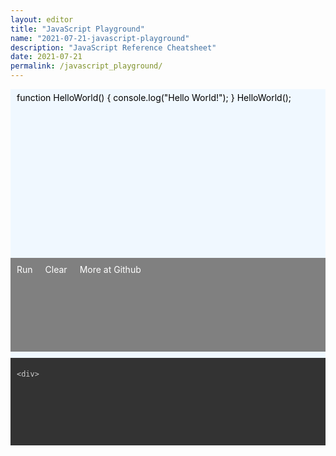 ```yaml
---
layout: editor
title: "JavaScript Playground"
name: "2021-07-21-javascript-playground"
description: "JavaScript Reference Cheatsheet"
date: 2021-07-21
permalink: /javascript_playground/
---
```

  <style>
    .codeboxwrapper {
      display: grid;

      grid-template-areas:
          "codebox"
          "output";

      grid-template-columns: 1fr;
      grid-template-rows: auto 150px;
      grid-gap: 10px;
      
      color: var(--text-color);
      background-color: var(--bg-color);

      min-height: 400px;
      background-color: aliceblue;
      overflow: hidden;
    }

    .codeboxwrapper .codebox {
      min-height: 250px;
      color: #000;
      overflow: auto;
      padding: 5px 10px 5px 10px;
      counter-reset: line;
    }

    .codeboxwrapper .codebox div:before {
      counter-increment: line;
      content: counter(line);
      display: inline-block;
      border-right: 1px solid #ddd;
      padding: 0 .5em;
      margin-right: .5em;
      color: #888
    }

    .codeboxwrapper .output {
      min-height: 130px;
      color: #ccc;
      background-color: #333;
      overflow: auto;
      padding: 5px 10px 5px 10px;
    }

    .codeboxwrapper ul {
      list-style-type: none;
      margin: 0;
      padding: 0;
      overflow: hidden;
      background-color: grey;
      min-height: 20px;
    }

    .codeboxwrapper ul li {
      float: left;
    }

    .codeboxwrapper ul li a {
      display: block;
      color: white;
      text-align: center;
      padding: 10px;
      text-decoration: none;
    }

    .codeboxwrapper ul li a:hover {
      background-color: #111111;
    }
  </style>

<div class="codeboxwrapper">
    <div id="codebox" class="codebox" contenteditable="true" onpaste="myFunction()">
      function HelloWorld() {
      console.log("Hello World!");
      }
      HelloWorld();
    </div>
    <!--each line should be wrapped in div tag. all the spans will be inside this tag.-->
    <ul>
      <li><a href="#" onclick="myeval(this)">Run</a></li>
      <li><a href="#" onclick="cleareditor(this)">Clear</a></li>
      <li><a href="https://github.com/srirangamv/jscheatsheet">More at Github</a></li>
    </ul>
    <div class="output">
      
    <div>
<div>
<!-- <script src="https://gist.github.com/srirangamv/4cc59a07f6959bd9389cefeda1b081ac.js"></script> -->
<!--<div class="codepanel">
    <h3>Type System<h3>
    <p>Primary Types: number, boolean, string, symbol, undefined, null</p>
    {% highlight javascript %}
    console.log(typeof(8));
    typeof(true)
    typeof("true")
    typeof(Symbol())
    typeof(undefined)
    typeof(null)
    {% endhighlight %}
    <div class="controlpanel">
        <ul>
            <li><a href="#" onclick="myeval(this)">Run</a></li>
            <li><a href="#" onclick="cleareditor(this)">Clear</a></li>                
            <li><a href="https://github.com/srirangamv/jscheatsheet">More at Github</a></li>
        </ul>
    </div>
    
    <p>Reference Types: Object, Date, Array, Function</p>
    {% highlight javascript %}
    typeof(new Date())
    typeof([])
    typeof(function(){})
    console.log(typeof({}));
    {% endhighlight %}
    <div class="controlpanel">
        <ul>
            <li><a href="#" onclick="myeval(this)">Run</a></li>
            <li><a href="#" onclick="cleareditor(this)">Clear</a></li>                
            <li><a href="https://github.com/srirangamv/jscheatsheet">More at Github</a></li>
        </ul>
    </div>
    
    <p>Experiment/Food for thought</p>
    {% highlight javascript %}
    typeof(new Number(6))
    typeof(Number(6))
    typeof(Number("5"))
    {% endhighlight %}
    <div class="controlpanel">
        <ul>
            <li><a href="#" onclick="myeval(this)">Run</a></li>
            <li><a href="#" onclick="cleareditor(this)">Clear</a></li>                
            <li><a href="https://github.com/srirangamv/jscheatsheet">More at Github</a></li>
        </ul>
    </div>
</div>

# Variables & Scope
# Operators
<div class="codepanel">
    <h3>Control Structures<h3>    
    {% highlight javascript %}
    
    {% endhighlight %}
    <div class="controlpanel">
        <ul>
            <li><a href="javascript:myeval()">Run</a></li>
            <li><a href="javascript:cleareditor()">Clear</a></li>                
            <li><a href="#">More at Github</a></li>
        </ul>
    </div>
</div>

# Functions
    function invocation pattens
        function call a(), 
        method call a.b(), 
        a.call
        a.apply

    IIFE (Immediately Invoked Function Expression) 
    Lambdas
    inline functions
    closures
    default arguments

    functinoal programming
        Pure functions      as long as same input goes to function, same output is expected no side-effects
        Function composition    f.g = f(g(x))
        Avoid shared state      Object.assign
        Avoid mutating state    Object.freeze
        Avoid side effects

        first class functions   function is data
        higher order functions  a function that can take a function as argument and can return a function
        imperative vs declarative
        // memoize decorator with single argument
function memoize(f) {
    var obj = {};
    function wrapper(x) {
        obj[x] ? obj[x] : obj[x] = f(x);
        console.table(obj);
        return obj[x];
    }

    return wrapper;
}

// memoize decorator with arguments
function memoize(f) {
    var obj = {};
    function wrapper() {
        var arg_str = JSON.stringify(arguments);
        obj[arg_str] = obj[arg_str] || f.apply(f, arguments);
        console.table(obj);
        return cache[arg_str];
    }

    return wrapper;
}

// currying
function add(x) {
    return function (y) {
        return x + y;
    }
}

var increment = add(1);
increment(5);
increment(6);

var incrementbydozen = add(12);
incrementbydozen(5);
incrementbydozen(6);

function cube(x) { return x * x * x; }
function square(x) { return x * x; }
memcuber = memoize(cube)
memsquarer = memoize(square)

// compose
var compose = function (f, g) {
    return function (x) {
        return g(f(x));
    };
};

function addone(x) { return x + 1; }
function square(x) { return x * x; }

// creates a pipe of addone and then square
var plusonetosquare = compose(addone, square)

plusonetosquare(5)
plusonetosquare(6)
plusonetosquare(7)

var replacer = function (what, replacement) {
    return function (str) { return str.replace(what, replacement); };
}

var tolower = function (str) {
    return str.toLowerCase();
}

var snakeCase = compose(replacer(/\s+/ig, '_'), toLowerCase);

snakeCase("The Very Long Anaconda");

# Collections
    Array
    Map
    Set
    WeekMap
    WeekSet

# Iterables
# Objects

    Ways of creating Objects in Javascript
        Literals
        Factory/Functional (revealing pattern)
        Constructor
        Delegation (pseudo-prototype)
        Prototype chain
        ES5 way
        Class ES6 way
        Object.create
        Concatenative Object.assign
    Deep Copy & Shallow Copy

# Mutability
    Object.freeze

# Reactive Systems
    Push
    Pull

# Proxy & MutationObserver    

# Modules
    CommonJs    require-module.exports
    ES6         import-export
    AMD & UMD

# Promises

{% highlight javascript %}
const g = n => n + 1;
const f = n => n * 2;
const wait = time => new Promise(
  (resolve, reject) => setTimeout(
    resolve,
    time
  )
);
wait(300)
  .then(() => 20)
  .then(g)
  .then(f)
  .then(value => console.log(value)); // 42
{% endhighlight %}

# async & await

# Fetch & Axios

try this..
import { from } from 'most'
// After 1 second, logs 10
from([1, 2, 3, 4])
	.delay(1000)
	.reduce((result, y) => result + y, 0)
	.then(result => console.log(result)) -->

<script>
            w3CodeColor(document.getElementById("codebox"));

            function myFunction(){
              w3CodeColor(document.getElementById("codebox"));
            }

            function w3CodeColor(elmnt, mode) {
              var lang = (mode || "js");
              var elmntObj = (document.getElementById(elmnt) || elmnt);
              var elmntTxt = elmntObj.innerHTML;
              var tagcolor = "mediumblue";
              var tagnamecolor = "brown";
              var attributecolor = "red";
              var attributevaluecolor = "mediumblue";
              var commentcolor = "green";
              var cssselectorcolor = "brown";
              var csspropertycolor = "red";
              var csspropertyvaluecolor = "mediumblue";
              var cssdelimitercolor = "black";
              var cssimportantcolor = "red";
              var jscolor = "black";
              var jskeywordcolor = "mediumblue";
              var jsstringcolor = "brown";
              var jsnumbercolor = "red";
              var jspropertycolor = "black";
              //elmntObj.style.fontFamily = "Consolas,'Courier New', monospace";
              if (!lang) { lang = "html"; }
              if (lang == "html") { elmntTxt = htmlMode(elmntTxt); }
              if (lang == "css") { elmntTxt = cssMode(elmntTxt); }
              if (lang == "js") { elmntTxt = jsLineMode(elmntTxt.trim()); } //jsMode(elmntTxt)
              elmntObj.innerHTML = elmntTxt;

              function extract(str, start, end, func, repl) {
                var s, e, d = "", a = [];
                while (str.search(start) > -1) {
                  s = str.search(start);
                  e = str.indexOf(end, s);
                  if (e == -1) { e = str.length; }
                  if (repl) {
                    a.push(func(str.substring(s, e + (end.length))));
                    str = str.substring(0, s) + repl + str.substr(e + (end.length));
                  } else {
                    d += str.substring(0, s);
                    d += func(str.substring(s, e + (end.length)));
                    str = str.substr(e + (end.length));
                  }
                }
                this.rest = d + str;
                this.arr = a;
              }
              function htmlMode(txt) {
                var rest = txt, done = "", php, comment, angular, startpos, endpos, note, i;
                comment = new extract(rest, "&lt;!--", "--&gt;", commentMode, "W3HTMLCOMMENTPOS");
                rest = comment.rest;
                while (rest.indexOf("&lt;") > -1) {
                  note = "javascript";
                  startpos = rest.indexOf("&lt;");
                  if (rest.substr(startpos, 9).toUpperCase() == "&LT;STYLE") { note = "css"; }
                  if (rest.substr(startpos, 10).toUpperCase() == "&LT;SCRIPT") { note = "javascript"; }
                  endpos = rest.indexOf("&gt;", startpos);
                  if (endpos == -1) { endpos = rest.length; }
                  done += rest.substring(0, startpos);
                  done += tagMode(rest.substring(startpos, endpos + 4));
                  rest = rest.substr(endpos + 4);
                  if (note == "css") {
                    endpos = rest.indexOf("&lt;/style&gt;");
                    if (endpos > -1) {
                      done += cssMode(rest.substring(0, endpos));
                      rest = rest.substr(endpos);
                    }
                  }
                  if (note == "javascript") {
                    endpos = rest.indexOf("&lt;/script&gt;");
                    if (endpos > -1) {
                      done += jsMode(rest.substring(0, endpos));
                      rest = rest.substr(endpos);
                    }
                  }
                }
                rest = done + rest;
                for (i = 0; i < comment.arr.length; i++) {
                  rest = rest.replace("W3HTMLCOMMENTPOS", comment.arr[i]);
                }
                return rest;
              }
              function tagMode(txt) {
                var rest = txt, done = "", startpos, endpos, result;
                while (rest.search(/(\s|<br>)/) > -1) {
                  startpos = rest.search(/(\s|<br>)/);
                  endpos = rest.indexOf("&gt;");
                  if (endpos == -1) { endpos = rest.length; }
                  done += rest.substring(0, startpos);
                  done += attributeMode(rest.substring(startpos, endpos));
                  rest = rest.substr(endpos);
                }
                result = done + rest;
                result = "<span style=color:" + tagcolor + ">&lt;</span>" + result.substring(4);
                if (result.substr(result.length - 4, 4) == "&gt;") {
                  result = result.substring(0, result.length - 4) + "<span style=color:" + tagcolor + ">&gt;</span>";
                }
                return "<span style=color:" + tagnamecolor + ">" + result + "</span>";
              }
              function attributeMode(txt) {
                var rest = txt, done = "", startpos, endpos, singlefnuttpos, doublefnuttpos, spacepos;
                while (rest.indexOf("=") > -1) {
                  endpos = -1;
                  startpos = rest.indexOf("=");
                  singlefnuttpos = rest.indexOf("'", startpos);
                  doublefnuttpos = rest.indexOf('"', startpos);
                  spacepos = rest.indexOf(" ", startpos + 2);
                  if (spacepos > -1 && (spacepos < singlefnuttpos || singlefnuttpos == -1) && (spacepos < doublefnuttpos || doublefnuttpos == -1)) {
                    endpos = rest.indexOf(" ", startpos);
                  } else if (doublefnuttpos > -1 && (doublefnuttpos < singlefnuttpos || singlefnuttpos == -1) && (doublefnuttpos < spacepos || spacepos == -1)) {
                    endpos = rest.indexOf('"', rest.indexOf('"', startpos) + 1);
                  } else if (singlefnuttpos > -1 && (singlefnuttpos < doublefnuttpos || doublefnuttpos == -1) && (singlefnuttpos < spacepos || spacepos == -1)) {
                    endpos = rest.indexOf("'", rest.indexOf("'", startpos) + 1);
                  }
                  if (!endpos || endpos == -1 || endpos < startpos) { endpos = rest.length; }
                  done += rest.substring(0, startpos);
                  done += attributeValueMode(rest.substring(startpos, endpos + 1));
                  rest = rest.substr(endpos + 1);
                }
                return "<span style=color:" + attributecolor + ">" + done + rest + "</span>";
              }
              function attributeValueMode(txt) {
                return "<span style=color:" + attributevaluecolor + ">" + txt + "</span>";
              }
              function commentMode(txt) {
                return "<span style=color:" + commentcolor + ">" + txt + "</span>";
              }
              function cssMode(txt) {
                var rest = txt, done = "", s, e, comment, i, midz, c, cc;
                comment = new extract(rest, /\/\*/, "*/", commentMode, "W3CSSCOMMENTPOS");
                rest = comment.rest;
                while (rest.search("{") > -1) {
                  s = rest.search("{");
                  midz = rest.substr(s + 1);
                  cc = 1;
                  c = 0;
                  for (i = 0; i < midz.length; i++) {
                    if (midz.substr(i, 1) == "{") { cc++; c++ }
                    if (midz.substr(i, 1) == "}") { cc--; }
                    if (cc == 0) { break; }
                  }
                  if (cc != 0) { c = 0; }
                  e = s;
                  for (i = 0; i <= c; i++) {
                    e = rest.indexOf("}", e + 1);
                  }
                  if (e == -1) { e = rest.length; }
                  done += rest.substring(0, s + 1);
                  done += cssPropertyMode(rest.substring(s + 1, e));
                  rest = rest.substr(e);
                }
                rest = done + rest;
                rest = rest.replace(/{/g, "<span style=color:" + cssdelimitercolor + ">{</span>");
                rest = rest.replace(/}/g, "<span style=color:" + cssdelimitercolor + ">}</span>");
                for (i = 0; i < comment.arr.length; i++) {
                  rest = rest.replace("W3CSSCOMMENTPOS", comment.arr[i]);
                }
                return "<span style=color:" + cssselectorcolor + ">" + rest + "</span>";
              }
              function cssPropertyMode(txt) {
                var rest = txt, done = "", s, e, n, loop;
                if (rest.indexOf("{") > -1) { return cssMode(rest); }
                while (rest.search(":") > -1) {
                  s = rest.search(":");
                  loop = true;
                  n = s;
                  while (loop == true) {
                    loop = false;
                    e = rest.indexOf(";", n);
                    if (rest.substring(e - 5, e + 1) == "&nbsp;") {
                      loop = true;
                      n = e + 1;
                    }
                  }
                  if (e == -1) { e = rest.length; }
                  done += rest.substring(0, s);
                  done += cssPropertyValueMode(rest.substring(s, e + 1));
                  rest = rest.substr(e + 1);
                }
                return "<span style=color:" + csspropertycolor + ">" + done + rest + "</span>";
              }
              function cssPropertyValueMode(txt) {
                var rest = txt, done = "", s;
                rest = "<span style=color:" + cssdelimitercolor + ">:</span>" + rest.substring(1);
                while (rest.search(/!important/i) > -1) {
                  s = rest.search(/!important/i);
                  done += rest.substring(0, s);
                  done += cssImportantMode(rest.substring(s, s + 10));
                  rest = rest.substr(s + 10);
                }
                result = done + rest;
                if (result.substr(result.length - 1, 1) == ";" && result.substr(result.length - 6, 6) != "&nbsp;" && result.substr(result.length - 4, 4) != "&lt;" && result.substr(result.length - 4, 4) != "&gt;" && result.substr(result.length - 5, 5) != "&amp;") {
                  result = result.substring(0, result.length - 1) + "<span style=color:" + cssdelimitercolor + ">;</span>";
                }
                return "<span style=color:" + csspropertyvaluecolor + ">" + result + "</span>";
              }
              function cssImportantMode(txt) {
                return "<span style=color:" + cssimportantcolor + ";font-weight:bold;>" + txt + "</span>";
              }
              function jsLineMode(txt) {
                var res = [];
                var lines = txt.trim().split('\n');
                for (var i = 0; i < lines.length; i++) {
                  res.push(`<div>${jsMode(lines[i].trim())}</div>`);
                }
                return res.join('\n');
              }
              function jsMode(txt) {
                var rest = txt, done = "", esc = [], i, cc, tt = "", sfnuttpos, dfnuttpos, compos, comlinepos, keywordpos, numpos, mypos, dotpos, y;
                for (i = 0; i < rest.length; i++) {
                  cc = rest.substr(i, 1);
                  if (cc == "\\") {
                    esc.push(rest.substr(i, 2));
                    cc = "W3JSESCAPE";
                    i++;
                  }
                  tt += cc;
                }
                rest = tt;
                y = 1;
                while (y == 1) {
                  sfnuttpos = getPos(rest, "'", "'", jsStringMode);
                  dfnuttpos = getPos(rest, '"', '"', jsStringMode);
                  compos = getPos(rest, /\/\*/, "*/", commentMode);
                  comlinepos = getPos(rest, /\/\//, "<br>", commentMode);
                  numpos = getNumPos(rest, jsNumberMode);
                  keywordpos = getKeywordPos("js", rest, jsKeywordMode);
                  dotpos = getDotPos(rest, jsPropertyMode);
                  if (Math.max(numpos[0], sfnuttpos[0], dfnuttpos[0], compos[0], comlinepos[0], keywordpos[0], dotpos[0]) == -1) { break; }
                  mypos = getMinPos(numpos, sfnuttpos, dfnuttpos, compos, comlinepos, keywordpos, dotpos);
                  if (mypos[0] == -1) { break; }
                  if (mypos[0] > -1) {
                    done += rest.substring(0, mypos[0]);
                    done += mypos[2](rest.substring(mypos[0], mypos[1]));
                    rest = rest.substr(mypos[1]);
                  }
                }
                rest = done + rest;
                for (i = 0; i < esc.length; i++) {
                  rest = rest.replace("W3JSESCAPE", esc[i]);
                }
                return "<span style=color:" + jscolor + ">" + rest + "</span>";
              }
              function jsStringMode(txt) {
                return "<span style=color:" + jsstringcolor + ">" + txt + "</span>";
              }
              function jsKeywordMode(txt) {
                return "<span style=color:" + jskeywordcolor + ">" + txt + "</span>";
              }
              function jsNumberMode(txt) {
                return "<span style=color:" + jsnumbercolor + ">" + txt + "</span>";
              }
              function jsPropertyMode(txt) {
                return "<span style=color:" + jspropertycolor + ">" + txt + "</span>";
              }
              function getDotPos(txt, func) {
                var x, i, j, s, e, arr = [".", "<", " ", ";", "(", "+", ")", "[", "]", ",", "&", ":", "{", "}", "/", "-", "*", "|", "%"];
                s = txt.indexOf(".");
                if (s > -1) {
                  x = txt.substr(s + 1);
                  for (j = 0; j < x.length; j++) {
                    cc = x[j];
                    for (i = 0; i < arr.length; i++) {
                      if (cc.indexOf(arr[i]) > -1) {
                        e = j;
                        return [s + 1, e + s + 1, func];
                      }
                    }
                  }
                }
                return [-1, -1, func];
              }
              function getMinPos() {
                var i, arr = [];
                for (i = 0; i < arguments.length; i++) {
                  if (arguments[i][0] > -1) {
                    if (arr.length == 0 || arguments[i][0] < arr[0]) { arr = arguments[i]; }
                  }
                }
                if (arr.length == 0) { arr = arguments[i]; }
                return arr;
              }
              function getKeywordPos(typ, txt, func) {
                var words, i, pos, rpos = -1, rpos2 = -1, patt;
                if (typ == "js") {
                  words = ["abstract", "arguments", "boolean", "break", "byte", "case", "catch", "char", "class", "const", "continue", "debugger", "default", "delete",
                    "do", "double", "else", "enum", "eval", "export", "extends", "false", "final", "finally", "float", "for", "function", "goto", "if", "implements", "import",
                    "in", "instanceof", "int", "interface", "let", "long", "NaN", "native", "new", "null", "package", "private", "protected", "public", "return", "short", "static",
                    "super", "switch", "synchronized", "this", "throw", "throws", "transient", "true", "try", "typeof", "var", "void", "volatile", "while", "with", "yield"];
                }
                for (i = 0; i < words.length; i++) {
                  pos = txt.indexOf(words[i]);
                  if (pos > -1) {
                    patt = /\W/g;
                    if (txt.substr(pos + words[i].length, 1).match(patt) && txt.substr(pos - 1, 1).match(patt)) {
                      if (pos > -1 && (rpos == -1 || pos < rpos)) {
                        rpos = pos;
                        rpos2 = rpos + words[i].length;
                      }
                    }
                  }
                }
                return [rpos, rpos2, func];
              }
              function getPos(txt, start, end, func) {
                var s, e;
                s = txt.search(start);
                e = txt.indexOf(end, s + (end.length));
                if (e == -1) { e = txt.length; }
                return [s, e + (end.length), func];
              }
              function getNumPos(txt, func) {
                var arr = ["<br>", " ", ";", "(", "+", ")", "[", "]", ",", "&", ":", "{", "}", "/", "-", "*", "|", "%", "="], i, j, c, startpos = 0, endpos, word;
                for (i = 0; i < txt.length; i++) {
                  for (j = 0; j < arr.length; j++) {
                    c = txt.substr(i, arr[j].length);
                    if (c == arr[j]) {
                      if (c == "-" && (txt.substr(i - 1, 1) == "e" || txt.substr(i - 1, 1) == "E")) {
                        continue;
                      }
                      endpos = i;
                      if (startpos < endpos) {
                        word = txt.substring(startpos, endpos);
                        if (!isNaN(word)) { return [startpos, endpos, func]; }
                      }
                      i += arr[j].length;
                      startpos = i;
                      i -= 1;
                      break;
                    }
                  }
                }
                return [-1, -1, func];
              }
            }

        
    function myeval(tgt){
        let arr=[];
        const err=['you cheat!', 'yo dawg!'];
        r=tgt.parentElement.parentElement.nextElementSibling;        
        if(!r){
            r=document.createElement("div");
            tgt.parentElement.parentElement.parentElement.appendChild(r);
        }
        const logger = function(m){ 
            arr.push(m);                 
            r.innerHTML = arr.join("<br>");
        };
        s=tgt.parentElement.parentElement.previousElementSibling.innerText;
        s=s.trim().replace(/console.log/g, 'logger');
        if(s.length===0)
            r.innerHTML = err[0];
        else if (s.length>500)
            r.innerHTML = err[1];
        else {
            eval(s);
        }
    }
    function cleareditor(tgt){
        r=tgt.parentElement.parentElement.nextElementSibling;
        r.innerHTML = "";
    }
</script>    